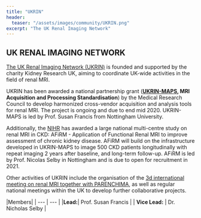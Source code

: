 ```yaml
---
title: "UKRIN"
header:
  teaser: "/assets/images/community/UKRIN.png"
excerpt: "The UK Renal Imaging Network"
---
```


## UK RENAL IMAGING NETWORK

[The UK Renal Imaging Network (UKRIN)](https://kidneyresearchuk.org/research/research-networks/uk-renal-imaging-network/) is founded and supported by the charity Kidney Research UK, aiming to coordinate UK-wide activities in the field of renal MRI.

UKRIN has been awarded a national partnership grant (**[UKRIN-MAPS](https://www.nottingham.ac.uk/research/groups/spmic/research/uk-renal-imaging-network/ukrin-maps.aspx), MRI Acquisition and Processing Standardisation**) by the Medical Research Council to develop harmonized cross-vendor acquisition and analysis tools for renal MRI. The project is ongoing and due to end mid 2020. UKRIN-MAPS is led by Prof. Susan Francis from Nottingham University.

Additionally, the [NIHR](https://fundingawards.nihr.ac.uk/award/NIHR128494) has awarded a large national multi-centre study on renal MRI in CKD: AFiRM - Application of Functional Renal MRI to improve assessment of chronic kidney disease. AFiRM will build on the infrastructure developed in UKRIN-MAPS to image 500 CKD patients longitudinally with repeat imaging 2 years after baseline, and long-term follow-up. AFiRM is led by Prof. Nicolas Selby in Nottingham and is due to open for recruitment in 2021.

Other activities of UKRIN include the organisation of the [3d international meeting on renal MRI together with PARENCHIMA](https://www.nottingham.ac.uk/research/groups/spmic/research/uk-renal-imaging-network/3rd-renal-symposium/3rd-international-symposium-on-functional-renal-imaging.aspx), as well as regular national meetings within the UK to develop further collaborative projects.

|Members|
| --- | --- |
|**Lead:**| Prof. Susan Francis |
| **Vice Lead:** | Dr. Nicholas Selby |